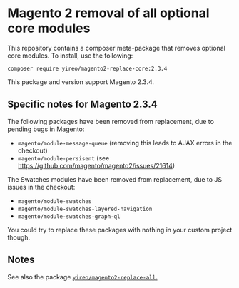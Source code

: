 # Magento 2 removal of all optional core modules
This repository contains a composer meta-package that removes optional core modules. To install, use the following:

    composer require yireo/magento2-replace-core:2.3.4

This package and version support Magento 2.3.4.

## Specific notes for Magento 2.3.4
The following packages have been removed from replacement, due to pending bugs in Magento:

- `magento/module-message-queue` (removing this leads to AJAX errors in the checkout)
- `magento/module-persisent` (see https://github.com/magento/magento2/issues/21614)

The Swatches modules have been removed from replacement, due to JS issues in the checkout:

- `magento/module-swatches`
- `magento/module-swatches-layered-navigation`
- `magento/module-swatches-graph-ql`

You could try to replace these packages with nothing in your custom project though.

## Notes

See also the package [`yireo/magento2-replace-all`.](https://github.com/yireo/magento2-replace-all)
